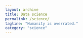 ```yaml
---
layout: archive
title: Data science
permalink: /science/
tagline: "Humanity is overrated."
category: "science"
---
```

